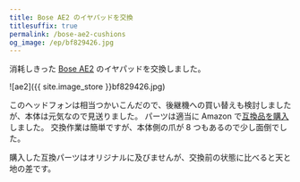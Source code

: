 ```yaml
---
title: Bose AE2 のイヤパッドを交換　
titlesuffix: true
permalink: /bose-ae2-cushions
og_image: /ep/bf829426.jpg
---
```


消耗しきった [Bose AE2](https://www.bose.com/en_us/support/products/over_ear_headphones_support/ae2_headphones.html) のイヤパッドを交換しました。

![ae2]({{ site.image_store }}bf829426.jpg)

このヘッドフォンは相当つかいこんだので、後継機への買い替えも検討しましたが、本体は元気なので見送りました。
パーツは適当に Amazon で[互換品を購入](https://www.amazon.co.jp/gp/product/B009Z8K6D4/?tag=amzntm-22)しました。
交換作業は簡単ですが、本体側の爪が 8 つもあるので少し面倒でした。

購入した互換パーツはオリジナルに及びませんが、交換前の状態に比べると天と地の差です。
